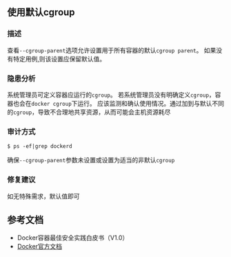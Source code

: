 ## 使用默认cgroup

### 描述

查看`--cgroup-parent`选项允许设置用于所有容器的默认`cgroup parent`。 如果没有特定用例,则该设置应保留默认值。

### 隐患分析

系统管理员可定义容器应运行的`cgroup`。 若系统管理员没有明确定义`cgroup`，容器也会在`docker cgroup`下运行。
应该监测和确认使用情况。通过加到与默认不同的`cgroup`，导致不合理地共享资源，从而可能会主机资源耗尽

### 审计方式

```shell script
$ ps -ef|grep dockerd
```

确保`--cgroup-parent`参数未设置或设置为适当的非默认`cgroup`

### 修复建议

如无特殊需求，默认值即可

## 参考文档

- Docker容器最佳安全实践白皮书（V1.0）
- [Docker官方文档](https://docs.docker.com/)